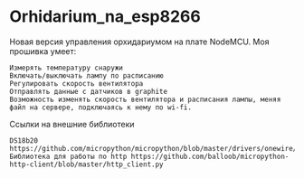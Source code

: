 # Orhidarium_na_esp8266

Новая версия управления орхидариумом на плате NodeMCU. Моя прошивка умеет:

    Измерять температуру снаружи
    Включать/выключать лампу по расписанию
    Регулировать скорость вентилятора
    Отправлять данные с датчиков в graphite
    Возможность изменять скорость вентилятора и расписания лампы, меняя файл на сервере, подключаясь к нему по wi-fi.

Ссылки на внешние библиотеки

    DS18b20 https://github.com/micropython/micropython/blob/master/drivers/onewire/ds18x20.py
    Библиотека для работы по http https://github.com/balloob/micropython-http-client/blob/master/http_client.py
